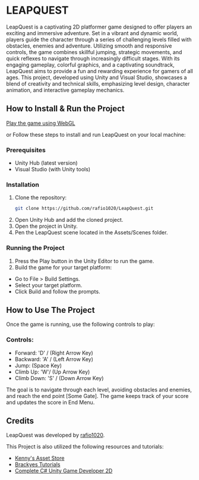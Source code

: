 
# LEAPQUEST

LeapQuest is a captivating 2D platformer game designed to offer players an exciting and immersive adventure. Set in a vibrant and dynamic world, players guide the character through a series of challenging levels filled with obstacles, enemies and adventure. Utilizing smooth and responsive controls, the game combines skillful jumping, strategic movements, and quick reflexes to navigate through increasingly difficult stages. With its engaging gameplay, colorful graphics, and a captivating soundtrack, LeapQuest aims to provide a fun and rewarding experience for gamers of all ages. This project, developed using Unity and Visual Studio, showcases a blend of creativity and technical skills, emphasizing level design, character animation, and interactive gameplay mechanics.


## How to Install & Run the Project
[Play the game using WebGL](https://rafio1020.github.io/LeapQuest/)

or Follow these steps to install and run LeapQuest on your local machine:
### Prerequisites
- Unity Hub (latest version)
- Visual Studio (with Unity tools)
### Installation 
1. Clone the repository:
   ```bash
   git clone https://github.com/rafio1020/LeapQuest.git
   ```
2. Open Unity Hub and add the cloned project.
3. Open the project in Unity.
4. Pen the LeapQuest scene located in the Assets/Scenes folder.
### Running the Project
1. Press the Play button in the Unity Editor to run the game.
2. Build the game for your target platform:
+ Go to File > Build Settings.
+ Select your target platform.
+ Click Build and follow the prompts.


## How to Use The Project
Once the game is running, use the following controls to play:

### Controls:
- Forward: 'D' / (Right Arrow Key)
- Backward: 'A' / (Left Arrow Key)
- Jump: (Space Key)
- Climb Up: 'W'/ (Up Arrow Key)
- Climb Down: 'S' / (Down Arrow Key)

The goal is to navigate through each level, avoiding obstacles and enemies, and reach the end point [Some Gate]. The game keeps track of your score and updates the score in End Menu.
## Credits
LeapQuest was developed by [rafio1020](https://github.com/rafio1020).


This Project is also utilized the following resources and tutorials:
- [Kenny's Asset Store](https://kenney.nl/)
- [Brackyes Tutorials](https://www.youtube.com/channel/UCYbK_tjZ2OrIZFBvU6CCMiA/)
- [Complete C# Unity Game Developer 2D](https://www.udemy.com/course/unitycourse/?couponCode=LETSLEARNNOWPP)
